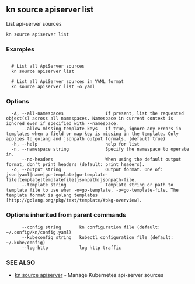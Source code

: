 ## kn source apiserver list

List api-server sources

```
kn source apiserver list
```

### Examples

```

  # List all ApiServer sources
  kn source apiserver list

  # List all ApiServer sources in YAML format
  kn source apiserver list -o yaml
```

### Options

```
  -A, --all-namespaces                If present, list the requested object(s) across all namespaces. Namespace in current context is ignored even if specified with --namespace.
      --allow-missing-template-keys   If true, ignore any errors in templates when a field or map key is missing in the template. Only applies to golang and jsonpath output formats. (default true)
  -h, --help                          help for list
  -n, --namespace string              Specify the namespace to operate in.
      --no-headers                    When using the default output format, don't print headers (default: print headers).
  -o, --output string                 Output format. One of: json|yaml|name|go-template|go-template-file|template|templatefile|jsonpath|jsonpath-file.
      --template string               Template string or path to template file to use when -o=go-template, -o=go-template-file. The template format is golang templates [http://golang.org/pkg/text/template/#pkg-overview].
```

### Options inherited from parent commands

```
      --config string       kn configuration file (default: ~/.config/kn/config.yaml)
      --kubeconfig string   kubectl configuration file (default: ~/.kube/config)
      --log-http            log http traffic
```

### SEE ALSO

* [kn source apiserver](kn_source_apiserver.md)	 - Manage Kubernetes api-server sources

